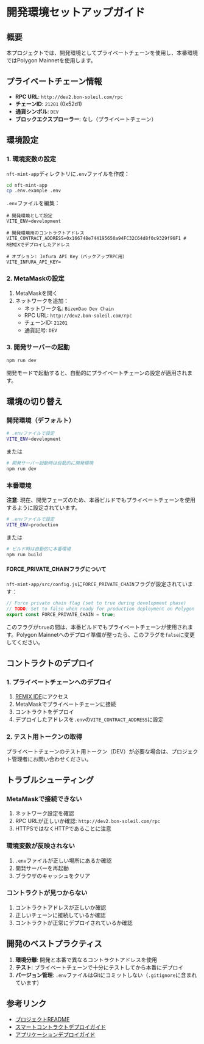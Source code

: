# 開発環境セットアップガイド

## 概要

本プロジェクトでは、開発環境としてプライベートチェーンを使用し、本番環境ではPolygon Mainnetを使用します。

## プライベートチェーン情報

- **RPC URL**: `http://dev2.bon-soleil.com/rpc`
- **チェーンID**: `21201` (0x52d1)
- **通貨シンボル**: `DEV`
- **ブロックエクスプローラー**: なし（プライベートチェーン）

## 環境設定

### 1. 環境変数の設定

`nft-mint-app`ディレクトリに`.env`ファイルを作成：

```bash
cd nft-mint-app
cp .env.example .env
```

`.env`ファイルを編集：

```env
# 開発環境として設定
VITE_ENV=development

# 開発環境用のコントラクトアドレス
VITE_CONTRACT_ADDRESS=0x166748e744195650a94FC32C64d8f0c9329f96F1 # REMIXでデプロイしたアドレス

# オプション: Infura API Key（バックアップRPC用）
VITE_INFURA_API_KEY=
```

### 2. MetaMaskの設定

1. MetaMaskを開く
2. ネットワークを追加：
   - ネットワーク名: `BizenDao Dev Chain`
   - RPC URL: `http://dev2.bon-soleil.com/rpc`
   - チェーンID: `21201`
   - 通貨記号: `DEV`

### 3. 開発サーバーの起動

```bash
npm run dev
```

開発モードで起動すると、自動的にプライベートチェーンの設定が適用されます。

## 環境の切り替え

### 開発環境（デフォルト）

```bash
# .envファイルで設定
VITE_ENV=development
```

または

```bash
# 開発サーバー起動時は自動的に開発環境
npm run dev
```

### 本番環境

**注意**: 現在、開発フェーズのため、本番ビルドでもプライベートチェーンを使用するように設定されています。

```bash
# .envファイルで設定
VITE_ENV=production
```

または

```bash
# ビルド時は自動的に本番環境
npm run build
```

#### FORCE_PRIVATE_CHAINフラグについて

`nft-mint-app/src/config.js`に`FORCE_PRIVATE_CHAIN`フラグが設定されています：

```javascript
// Force private chain flag (set to true during development phase)
// TODO: Set to false when ready for production deployment on Polygon
export const FORCE_PRIVATE_CHAIN = true;
```

このフラグが`true`の間は、本番ビルドでもプライベートチェーンが使用されます。Polygon Mainnetへのデプロイ準備が整ったら、このフラグを`false`に変更してください。

## コントラクトのデプロイ

### 1. プライベートチェーンへのデプロイ

1. [REMIX IDE](https://remix.ethereum.org)にアクセス
2. MetaMaskでプライベートチェーンに接続
3. コントラクトをデプロイ
4. デプロイしたアドレスを`.env`の`VITE_CONTRACT_ADDRESS`に設定

### 2. テスト用トークンの取得

プライベートチェーンのテスト用トークン（DEV）が必要な場合は、プロジェクト管理者にお問い合わせください。

## トラブルシューティング

### MetaMaskで接続できない

1. ネットワーク設定を確認
2. RPC URLが正しいか確認: `http://dev2.bon-soleil.com/rpc`
3. HTTPSではなくHTTPであることに注意

### 環境変数が反映されない

1. `.env`ファイルが正しい場所にあるか確認
2. 開発サーバーを再起動
3. ブラウザのキャッシュをクリア

### コントラクトが見つからない

1. コントラクトアドレスが正しいか確認
2. 正しいチェーンに接続しているか確認
3. コントラクトが正常にデプロイされているか確認

## 開発のベストプラクティス

1. **環境分離**: 開発と本番で異なるコントラクトアドレスを使用
2. **テスト**: プライベートチェーンで十分にテストしてから本番にデプロイ
3. **バージョン管理**: `.env`ファイルはGitにコミットしない（`.gitignore`に含まれています）

## 参考リンク

- [プロジェクトREADME](../README.md)
- [スマートコントラクトデプロイガイド](./SMART_CONTRACT_DEPLOYMENT.md)
- [アプリケーションデプロイガイド](./DEPLOYMENT.md)